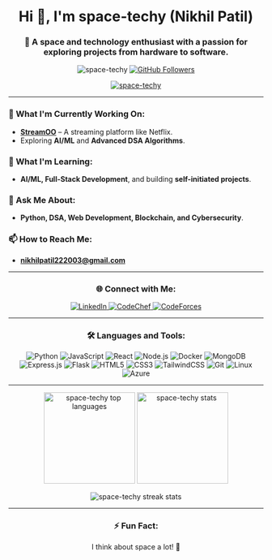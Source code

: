 <h1 align="center">Hi 👋, I'm space-techy (Nikhil Patil)</h1>
<h3 align="center">🚀 A space and technology enthusiast with a passion for exploring projects from hardware to software.</h3>

<p align="center">
  <img src="https://komarev.com/ghpvc/?username=space-techy&label=Profile%20views&color=0e75b6&style=flat" alt="space-techy" />
  <a href="https://github.com/space-techy/">
    <img src="https://img.shields.io/github/followers/space-techy?label=Follow%20Me&style=social" alt="GitHub Followers" />
  </a>
</p>

<p align="center">
  <a href="https://github.com/ryo-ma/github-profile-trophy">
    <img src="https://github-profile-trophy.vercel.app/?username=space-techy&theme=monokai&no-frame=true&row=1&column=6" alt="space-techy" />
  </a>
</p>

---

### 🔭 What I'm Currently Working On:
- **[StreamOO](https://github.com/space-techy/StreamOO)** – A streaming platform like Netflix.
- Exploring **AI/ML** and **Advanced DSA Algorithms**.

### 🌱 What I'm Learning:
- **AI/ML, Full-Stack Development**, and building **self-initiated projects**.

### 💬 Ask Me About:
- **Python, DSA, Web Development, Blockchain, and Cybersecurity**.

### 📫 How to Reach Me:
- **nikhilpatil222003@gmail.com**

---

<h3 align="center">🌐 Connect with Me:</h3>
<p align="center">
  <a href="https://linkedin.com/in/space-techy" target="blank">
    <img src="https://img.shields.io/badge/-LinkedIn-%230077B5.svg?style=for-the-badge&logo=linkedin&logoColor=white" alt="LinkedIn">
  </a>
  <a href="https://www.codechef.com/users/space_techy" target="blank">
    <img src="https://img.shields.io/badge/-CodeChef-%23B5A642.svg?style=for-the-badge&logo=codechef&logoColor=white" alt="CodeChef">
  </a>
  <a href="https://codeforces.com/profile/space-techy" target="blank">
    <img src="https://img.shields.io/badge/-CodeForces-%23FBB03B.svg?style=for-the-badge&logo=codeforces&logoColor=white" alt="CodeForces">
  </a>
</p>

---

<h3 align="center">🛠️ Languages and Tools:</h3>
<p align="center">
  <img src="https://img.shields.io/badge/Python-%2314354C.svg?style=for-the-badge&logo=python&logoColor=white" alt="Python"/>
  <img src="https://img.shields.io/badge/JavaScript-%23F7DF1E.svg?style=for-the-badge&logo=javascript&logoColor=black" alt="JavaScript"/>
  <img src="https://img.shields.io/badge/React-%2361DAFB.svg?style=for-the-badge&logo=react&logoColor=black" alt="React"/>
  <img src="https://img.shields.io/badge/Node.js-%23339933.svg?style=for-the-badge&logo=node.js&logoColor=white" alt="Node.js"/>
  <img src="https://img.shields.io/badge/Docker-%232496ED.svg?style=for-the-badge&logo=docker&logoColor=white" alt="Docker"/>
  <img src="https://img.shields.io/badge/MongoDB-%2347A248.svg?style=for-the-badge&logo=mongodb&logoColor=white" alt="MongoDB"/>
  <img src="https://img.shields.io/badge/Express.js-%23000000.svg?style=for-the-badge&logo=express&logoColor=white" alt="Express.js"/>
  <img src="https://img.shields.io/badge/Flask-%23000000.svg?style=for-the-badge&logo=flask&logoColor=white" alt="Flask"/>
  <img src="https://img.shields.io/badge/HTML5-%23E34F26.svg?style=for-the-badge&logo=html5&logoColor=white" alt="HTML5"/>
  <img src="https://img.shields.io/badge/CSS3-%231572B6.svg?style=for-the-badge&logo=css3&logoColor=white" alt="CSS3"/>
  <img src="https://img.shields.io/badge/TailwindCSS-%2338B2AC.svg?style=for-the-badge&logo=tailwind-css&logoColor=white" alt="TailwindCSS"/>
  <img src="https://img.shields.io/badge/Git-%23F05032.svg?style=for-the-badge&logo=git&logoColor=white" alt="Git"/>
  <img src="https://img.shields.io/badge/Linux-%23FCC624.svg?style=for-the-badge&logo=linux&logoColor=black" alt="Linux"/>
  <img src="https://img.shields.io/badge/Azure-%230072C6.svg?style=for-the-badge&logo=microsoft-azure&logoColor=white" alt="Azure"/>
</p>

---

<p align="center">
  <img height="180em" src="https://github-readme-stats.vercel.app/api/top-langs/?username=space-techy&layout=compact&langs_count=8&theme=dark" alt="space-techy top languages" />
  <img height="180em" src="https://github-readme-stats.vercel.app/api?username=space-techy&show_icons=true&locale=en&theme=dark" alt="space-techy stats" />
</p>

<p align="center">
  <img src="https://github-readme-streak-stats.herokuapp.com/?user=space-techy&theme=dark" alt="space-techy streak stats" />
</p>

---

<h3 align="center">⚡ Fun Fact:</h3>
<p align="center">I think about space a lot! 🌌</p>
